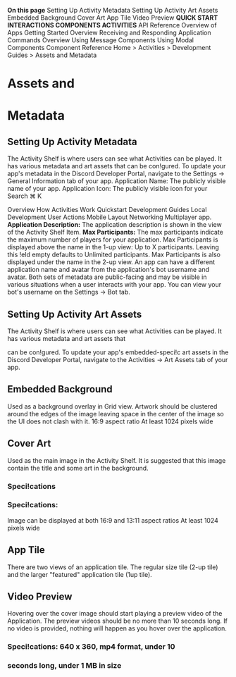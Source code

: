 **On this page** Setting Up Activity Metadata Setting Up Activity Art Assets Embedded Background Cover Art App Tile Video Preview **QUICK START INTERACTIONS COMPONENTS ACTIVITIES** API Reference Overview of Apps Getting Started Overview Receiving and Responding Application Commands Overview Using Message Components Using Modal Components Component Reference Home > Activities > Development Guides > Assets and Metadata 

# Assets and 

# Metadata 

## Setting Up Activity Metadata 

 The Activity Shelf is where users can see what Activities can be played. It has various metadata and art assets that can be con!gured. To update your app's metadata in the Discord Developer Portal, navigate to the Settings -> General Information tab of your app. Application Name: The publicly visible name of your app. Application Icon: The publicly visible icon for your Search ⌘ K 


Overview How Activities Work Quickstart Development Guides Local Development User Actions Mobile Layout Networking Multiplayer app. **Application Description:** The application description is shown in the view of the Activity Shelf Item. **Max Participants:** The max participants indicate the maximum number of players for your application. Max Participants is displayed above the name in the 1-up view: Up to X participants. Leaving this !eld empty defaults to Unlimited participants. Max Participants is also displayed under the name in the 2-up view. An app can have a different application name and avatar from the application's bot username and avatar. Both sets of metadata are public-facing and may be visible in various situations when a user interacts with your app. You can view your bot's username on the Settings -> Bot tab. 

## Setting Up Activity Art Assets 

 The Activity Shelf is where users can see what Activities can be played. It has various metadata and art assets that 


can be con!gured. To update your app's embedded-speci!c art assets in the Discord Developer Portal, navigate to the Activities -> Art Assets tab of your app. 

## Embedded Background 

Used as a background overlay in Grid view. Artwork should be clustered around the edges of the image leaving space in the center of the image so the UI does not clash with it. 16:9 aspect ratio At least 1024 pixels wide 

## Cover Art 

Used as the main image in the Activity Shelf. It is suggested that this image contain the title and some art in the background. 

### Speci!cations 

### Speci!cations: 


 Image can be displayed at both 16:9 and 13:11 aspect ratios At least 1024 pixels wide 

## App Tile 

There are two views of an application tile. The regular size tile (2-up tile) and the larger "featured" application tile (1up tile). 

## Video Preview 

Hovering over the cover image should start playing a preview video of the Application. The preview videos should be no more than 10 seconds long. If no video is provided, nothing will happen as you hover over the application. 

### Speci!cations: 640 x 360, mp4 format, under 10 

### seconds long, under 1 MB in size 


